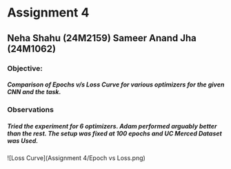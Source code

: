 # Assignment 4

## Neha Shahu (24M2159) Sameer Anand Jha (24M1062)

### Objective: 

##### Comparison of Epochs v/s Loss Curve for various optimizers for the given CNN and the task.

### Observations

##### Tried the experiment for 6 optimizers. Adam performed arguably better than the rest. The setup was fixed at 100 epochs and UC Merced Dataset was Used.

![Loss Curve](Assignment 4/Epoch vs Loss.png)

